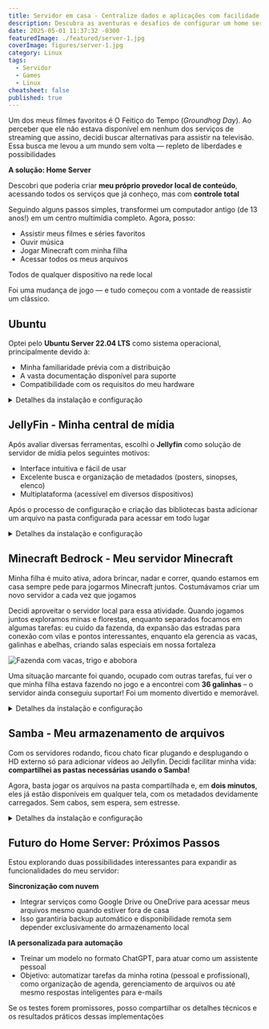 ```yaml
---
title: Servidor em casa - Centralize dados e aplicações com facilidade
description: Descubra as aventuras e desafios de configurar um home server
date: 2025-05-01 11:37:32 -0300
featuredImage: ./featured/server-1.jpg
coverImage: figures/server-1.jpg
category: Linux
tags:
  - Servidor
  - Games
  - Linux
cheatsheet: false
published: true
---
```


Um dos meus filmes favoritos é O Feitiço do Tempo (_Groundhog Day_). Ao perceber que ele não estava disponível em nenhum dos serviços de streaming que assino, decidi buscar alternativas para assistir na televisão. Essa busca me levou a um mundo sem volta — repleto de liberdades e possibilidades

**A solução: Home Server**

Descobri que poderia criar **meu próprio provedor local de conteúdo**, acessando todos os serviços que já conheço, mas com **controle total**

Seguindo alguns passos simples, transformei um computador antigo (de 13 anos!) em um centro multimídia completo. Agora, posso:

- Assistir meus filmes e séries favoritos
- Ouvir música
- Jogar Minecraft com minha filha
- Acessar todos os meus arquivos

Todos de qualquer dispositivo na rede local

Foi uma mudança de jogo — e tudo começou com a vontade de reassistir um clássico.

## Ubuntu

Optei pelo **Ubuntu Server 22.04 LTS** como sistema operacional, principalmente devido à:

- Minha familiaridade prévia com a distribuição
- A vasta documentação disponível para suporte
- Compatibilidade com os requisitos do meu hardware

<details>
  <summary>Detalhes da instalação e configuração</summary>

**Processo de instalação**

Baixei a ISO diretamente do site oficial: ubuntu.com/download/alternative-downloads

- Criei um pendrive bootável usando o **Rufus** (no Windows)
- Executei a instalação padrão

**Configurações essenciais pós-instalação**

- IP fixo: Atribuí um endereço estático para facilitar o acesso permanente na rede local
- Servidores DNS: Configurei manualmente para garantir a resolução adequada de nomes

</details>

## JellyFin - Minha central de mídia

Após avaliar diversas ferramentas, escolhi o **Jellyfin** como solução de servidor de mídia pelos seguintes motivos:

- Interface intuitiva e fácil de usar
- Excelente busca e organização de metadados (posters, sinopses, elenco)
- Multiplataforma (acessível em diversos dispositivos)

Após o processo de configuração e criação das bibliotecas basta adicionar um arquivo na pasta configurada para acessar em todo lugar

<details>
  <summary>Detalhes da instalação e configuração</summary>

**Instalação Básica**

Seguindo as instruções oficiais disponíveis em: [jellyfin.org/downloads/server](https://jellyfin.org/downloads/server)

Acessível através do navegador em:  
`http://<ip-do-servidor>:8096/web/#/dashboard/libraries`

**Configuração**

Para otimizar a experiência, adotei a seguinte estrutura:

- **Filmes**: Basta colocar na pasta com o título original
- **Séries**: Pastas com o nome da série e os arquivos com indicações dos episódios. Exemplo: `S<número temporada>E<número do episódio>`
- **Músicas**: As pastas devem seguidor a estrutura `<Nome do artista>\<Nome do album>\<arquivos com o nome da música>`
- **Outros Arquivos**: Organização livre (sem necessidade de metadados)

**Compatibilidade com Dispositivos**

Testado e funcionando em:

- ✅ Navegadores web
- ✅ Android/iOS (aplicativos oficiais)
- ✅ Amazon FireTV
- ✅ LG SmartHub
- ✅ Samsung Tizen ([requer instalação manual](https://github.com/Georift/install-jellyfin-tizen))

</details>

## Minecraft Bedrock - Meu servidor Minecraft

Minha filha é muito ativa, adora brincar, nadar e correr, quando estamos em casa sempre pede para jogarmos Minecraft juntos. Costumávamos criar um novo servidor a cada vez que jogamos

Decidi aproveitar o servidor local para essa atividade. Quando jogamos juntos exploramos minas e florestas, enquanto separados focamos em algumas tarefas: eu cuido da fazenda, da expansão das estradas para conexão com vilas e pontos interessantes, enquanto ela gerencia as vacas, galinhas e abelhas, criando salas especiais em nossa fortaleza

![Fazenda com vacas, trigo e abobora](/figures/minecraft_farm.jpg "tela do jogo Minecraft apresentando uma plantação e algumas vacas")

Uma situação marcante foi quando, ocupado com outras tarefas, fui ver o que minha filha estava fazendo no jogo e a encontrei com **36 galinhas** – o servidor ainda conseguiu suportar! Foi um momento divertido e memorável.

<details>
  <summary>Detalhes da instalação e configuração</summary>

Os arquivos do servidor podem ser baixados em: https://www.minecraft.net/en-us/download/server/bedrock

Após descompactar, siga os passos abaixo para configurar o serviço com reinicialização automática:

1. Crie o arquivo de serviço com o comando:

```bash
sudo nano /etc/systemd/system/minecraft_server.service
```

1. Cole a seguinte configuração no arquivo (ajuste os caminhos conforme necessário):

```bash
[Unit]
Description=Minecraft Bedrock Server
Wants=network.target

[Service]
KillMode=none
SuccessExitStatus=0 1
WorkingDirectory=<endereço pasta servidor>
ExecStart=<endereço pasta servidor>/bedrock_server LD_LIBRARY_PATH=. ./bedrock_server >/dev/null 2>&1 &
Restart=on-failure
RestartSec=10
KillMode=process

[Install]
WantedBy=multi-user.target
```

1. Habilite e inicie o serviço com:

```bash
sudo systemctl enable minecraft_server.service
```

1. Para conectar ao servidor:

   - **PC/Mobile**: Basta digitar o IP local.
   - **Consoles**: Siga os passos adicionais em [BedrockConnect](https://github.com/Pugmatt/BedrockConnect).

</details>

## Samba - Meu armazenamento de arquivos

Com os servidores rodando, ficou chato ficar plugando e desplugando o HD externo só para adicionar vídeos ao Jellyfin. Decidi facilitar minha vida: **compartilhei as pastas necessárias usando o Samba!**

Agora, basta jogar os arquivos na pasta compartilhada e, em **dois minutos**, eles já estão disponíveis em qualquer tela, com os metadados devidamente carregados. Sem cabos, sem espera, sem estresse.

<details>
  <summary>Detalhes da instalação e configuração</summary>

1. Instale o Samba (se ainda não estiver instalado):

```bash
sudo apt install samba
```

1. Configure o compartilhamento editando o arquivo `/etc/samba/smb.conf`:

```ini
[JellyfinMedia]
   path = /caminho/da/sua/pasta
   browseable = yes
   read only = no
   guest ok = no
   valid users = seu_usuario
```

1. Reinicie o Samba para aplicar as alterações:

```bash
sudo systemctl restart smbd
```

1. Libere o Samba no filewall:

```bash
ufw allow samba
```

1. Adicione seu usuário ao Samba:

```bash
sudo smbpasswd -a seu_usuario
```

Pronto! Agora você pode acessar a pasta de qualquer dispositivo na rede e adicionar arquivos diretamente, sem precisar ficar transferindo manualmente.

**No Windows**

No Windows 10 ou versões anterior é necessário habilitar o recurso do Windows de compartilhamento com "SMB 1.0/CIFS", depois facilmente acessível pelo Windows Explorer digital na barra de endereço `\\<ip do servidor>` e informar o usuário criado no Samba!

</details>

## Futuro do Home Server: Próximos Passos

Estou explorando duas possibilidades interessantes para expandir as funcionalidades do meu servidor:

**Sincronização com nuvem**

- Integrar serviços como Google Drive ou OneDrive para acessar meus arquivos mesmo quando estiver fora de casa
- Isso garantiria backup automático e disponibilidade remota sem depender exclusivamente do armazenamento local

**IA personalizada para automação**

- Treinar um modelo no formato ChatGPT, para atuar como um assistente pessoal
- Objetivo: automatizar tarefas da minha rotina (pessoal e profissional), como organização de agenda, gerenciamento de arquivos ou até mesmo respostas inteligentes para e-mails

Se os testes forem promissores, posso compartilhar os detalhes técnicos e os resultados práticos dessas implementações
